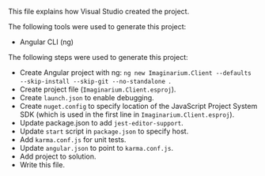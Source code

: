This file explains how Visual Studio created the project.

The following tools were used to generate this project:
- Angular CLI (ng)

The following steps were used to generate this project:
- Create Angular project with ng: `ng new Imaginarium.Client --defaults --skip-install --skip-git --no-standalone `.
- Create project file (`Imaginarium.Client.esproj`).
- Create `launch.json` to enable debugging.
- Create `nuget.config` to specify location of the JavaScript Project System SDK (which is used in the first line in `Imaginarium.Client.esproj`).
- Update package.json to add `jest-editor-support`.
- Update `start` script in `package.json` to specify host.
- Add `karma.conf.js` for unit tests.
- Update `angular.json` to point to `karma.conf.js`.
- Add project to solution.
- Write this file.
